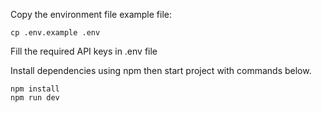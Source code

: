 
Copy the environment file example file:

```
cp .env.example .env
```

Fill the required API keys in .env file

Install dependencies using npm then start project with commands below.

```
npm install
npm run dev
```
